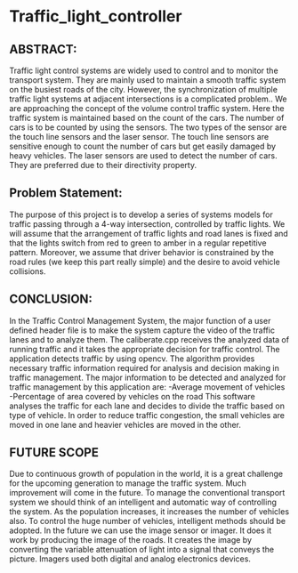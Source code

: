 # Traffic_light_controller

## ABSTRACT:
Traffic light control systems are widely used to control and to monitor the transport
system. They are mainly used to maintain a smooth traffic system on the busiest roads
of the city. However, the synchronization of multiple traffic light systems at adjacent
intersections is a complicated problem.. We are approaching the concept of the volume
control traffic system. Here the traffic system is maintained based on the count of the
cars. The number of cars is to be counted by using the sensors. The two types of the
sensor are the touch line sensors and the laser sensor. The touch line sensors are
sensitive enough to count the number of cars but get easily damaged by heavy
vehicles. The laser sensors are used to detect the number of cars. They are preferred
due to their directivity property.

## Problem Statement:
The purpose of this project is to develop a series of systems models for
traffic passing through a 4-way intersection, controlled by traffic lights. We
will assume that the arrangement of traffic lights and road lanes is fixed and
that the lights switch from red to green to amber in a regular repetitive
pattern. Moreover, we assume that driver behavior is constrained by the
road rules (we keep this part really simple) and the desire to avoid vehicle
collisions.

## CONCLUSION:
In the Traffic Control Management System, the major function of a user defined header file is to
make the system capture the video of the traffic lanes and to analyze them. The caliberate.cpp
receives the analyzed data of running traffic and it takes the appropriate decision for traffic
control. The application detects traffic by using opencv. The algorithm provides necessary traffic
information required for analysis and decision making in traffic management. The major
information to be detected and analyzed for traffic management by this application are:
-Average movement of vehicles
-Percentage of area covered by vehicles on the road
This software analyses the traffic for each lane and decides to divide the traffic based on type of
vehicle. In order to reduce traffic congestion, the small vehicles are moved in one lane and
heavier vehicles are moved in the other.

## FUTURE SCOPE
Due to continuous growth of population in the world, it is a great challenge for the
upcoming generation to manage the traffic system. Much improvement will come in the
future.
To manage the conventional transport system we should think of an intelligent and
automatic way of controlling the system. As the population increases, it increases the
number of vehicles also. To control the huge number of vehicles, intelligent methods
should be adopted.
In the future we can use the image sensor or imager. It does it work by producing the
image of the roads. It creates the image by converting the variable attenuation of light
into a signal that conveys the picture. Imagers used both digital and analog electronics
devices.
